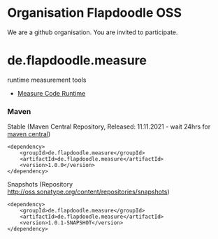 # Organisation Flapdoodle OSS

We are a github organisation. You are invited to participate.

# de.flapdoodle.measure

runtime measurement tools

* [Measure Code Runtime](HowToMeasureRuntime.md)

### Maven

Stable (Maven Central Repository, Released: 11.11.2021 - wait 24hrs for [maven central](http://repo1.maven.org/maven2/de/flapdoodle/transition/de.flapdoodle.reverse/maven-metadata.xml))

	<dependency>
		<groupId>de.flapdoodle.measure</groupId>
		<artifactId>de.flapdoodle.measure</artifactId>
		<version>1.0.0</version>
	</dependency>

Snapshots (Repository http://oss.sonatype.org/content/repositories/snapshots)

	<dependency>
		<groupId>de.flapdoodle.measure</groupId>
		<artifactId>de.flapdoodle.measure</artifactId>
		<version>1.0.1-SNAPSHOT</version>
	</dependency>

